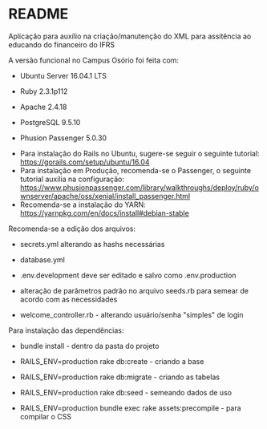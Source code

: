 # README

Aplicação para auxílio na criação/manutenção do XML para assitência ao educando do financeiro do IFRS

A versão funcional no Campus Osório foi feita com:

* Ubuntu Server 16.04.1 LTS

* Ruby 2.3.1p112

* Apache 2.4.18

* PostgreSQL 9.5.10

* Phusion Passenger 5.0.30

 - Para instalação do Rails no Ubuntu, sugere-se seguir o seguinte tutorial: https://gorails.com/setup/ubuntu/16.04 
 - Para instalação em Produção, recomenda-se o Passenger, o seguinte tutorial auxilia na configuração: https://www.phusionpassenger.com/library/walkthroughs/deploy/ruby/ownserver/apache/oss/xenial/install_passenger.html
 - Recomenda-se a instalação do YARN: https://yarnpkg.com/en/docs/install#debian-stable

Recomenda-se a edição dos arquivos:

* secrets.yml alterando as hashs necessárias

* database.yml

* .env.development deve ser editado e salvo como .env.production

* alteração de parâmetros padrão no arquivo seeds.rb para semear de acordo com as necessidades

* welcome_controller.rb - alterando usuário/senha "simples" de login


Para instalação das dependências:

* bundle install - dentro da pasta do projeto

* RAILS_ENV=production rake db:create - criando a base

* RAILS_ENV=production rake db:migrate - criando as tabelas

* RAILS_ENV=production rake db:seed - semeando dados de uso

* RAILS_ENV=production bundle exec rake assets:precompile - para compilar o CSS
